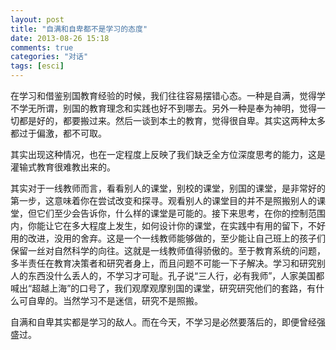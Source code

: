 ```yaml
---
layout: post
title: "自满和自卑都不是学习的态度"
date: 2013-08-26 15:18
comments: true
categories: "对话"
tags: [esci]
---
```

在学习和借鉴别国教育经验的时候，我们往往容易摆错心态。一种是自满，觉得学不学无所谓，别国的教育理念和实践也好不到哪去。另外一种是奉为神明，觉得一切都是好的，都要搬过来。然后一谈到本土的教育，觉得很自卑。其实这两种太多都过于偏激，都不可取。  

其实出现这种情况，也在一定程度上反映了我们缺乏全方位深度思考的能力，这是灌输式教育很难教出来的。  

其实对于一线教师而言，看看别人的课堂，别校的课堂，别国的课堂，是非常好的第一步，这意味着你在尝试改变和探寻。观看别人的课堂目的并不是照搬别人的课堂，但它们至少会告诉你，什么样的课堂是可能的。接下来思考，在你的控制范围内，你能让它在多大程度上发生，如何设计你的课堂，在实践中有用的留下，不好用的改进，没用的舍弃。这是一个一线教师能够做的，至少能让自己班上的孩子们保留一丝对自然科学的向往。这就是一线教师值得骄傲的。至于教育系统的问题，多半责任在教育决策者和研究者身上，而且问题不可能一下子解决。学习和研究别人的东西没什么丢人的，不学习才可耻。孔子说“三人行，必有我师”，人家美国都喊出“超越上海”的口号了，我们观摩观摩别国的课堂，研究研究他们的套路，有什么可自卑的。当然学习不是迷信，研究不是照搬。  

自满和自卑其实都是学习的敌人。而在今天，不学习是必然要落后的，即便曾经强盛过。  